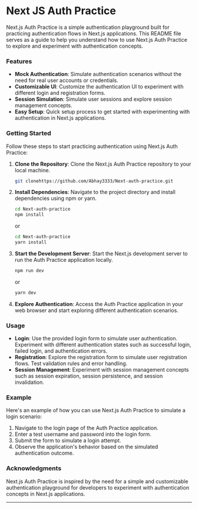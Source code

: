 
# Next JS Auth Practice


Next.js Auth Practice is a simple authentication playground built for practicing authentication flows in Next.js applications. This README file serves as a guide to help you understand how to use Next.js Auth Practice to explore and experiment with authentication concepts.

### Features

- **Mock Authentication**: Simulate authentication scenarios without the need for real user accounts or credentials.
- **Customizable UI**: Customize the authentication UI to experiment with different login and registration forms.
- **Session Simulation**: Simulate user sessions and explore session management concepts.
- **Easy Setup**: Quick setup process to get started with experimenting with authentication in Next.js applications.

### Getting Started

Follow these steps to start practicing authentication using Next.js Auth Practice:

1. **Clone the Repository**: Clone the Next.js Auth Practice repository to your local machine.

   ```bash
   git clonehttps://github.com/Abhay3333/Next-auth-practice.git
   ```

2. **Install Dependencies**: Navigate to the project directory and install dependencies using npm or yarn.

   ```bash
   cd Next-auth-practice
   npm install
   ```

   or

   ```bash
   cd Next-auth-practice
   yarn install
   ```

3. **Start the Development Server**: Start the Next.js development server to run the Auth Practice application locally.

   ```bash
   npm run dev
   ```

   or

   ```bash
   yarn dev
   ```

4. **Explore Authentication**: Access the Auth Practice application in your web browser and start exploring different authentication scenarios.

### Usage

- **Login**: Use the provided login form to simulate user authentication. Experiment with different authentication states such as successful login, failed login, and authentication errors.
- **Registration**: Explore the registration form to simulate user registration flows. Test validation rules and error handling.
- **Session Management**: Experiment with session management concepts such as session expiration, session persistence, and session invalidation.

### Example

Here's an example of how you can use Next.js Auth Practice to simulate a login scenario:

1. Navigate to the login page of the Auth Practice application.
2. Enter a test username and password into the login form.
3. Submit the form to simulate a login attempt.
4. Observe the application's behavior based on the simulated authentication outcome.






### Acknowledgments

Next.js Auth Practice is inspired by the need for a simple and customizable authentication playground for developers to experiment with authentication concepts in Next.js applications.

---



